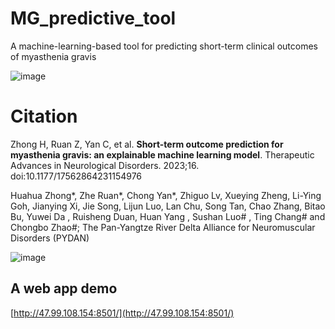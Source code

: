 # MG_predictive_tool

A machine-learning-based tool for predicting short-term clinical outcomes of myasthenia gravis

![image](https://user-images.githubusercontent.com/74590379/221368022-e61c48dd-a61c-4802-8c71-38ad90744042.png)

# Citation

Zhong H, Ruan Z, Yan C, et al. **Short-term outcome prediction for myasthenia gravis: an explainable machine learning model**. Therapeutic Advances in Neurological Disorders. 2023;16. doi:10.1177/17562864231154976

Huahua Zhong*, Zhe Ruan*, Chong Yan*, Zhiguo Lv, Xueying Zheng, Li-Ying Goh, Jianying Xi, Jie Song, Lijun Luo, Lan Chu, Song Tan, Chao Zhang, Bitao Bu, Yuwei Da , Ruisheng Duan, Huan Yang , Sushan Luo# , Ting Chang# and Chongbo Zhao#; The Pan-Yangtze River Delta Alliance for Neuromuscular Disorders (PYDAN)


![image](https://user-images.githubusercontent.com/74590379/219356744-5252ee5c-0af8-4ed0-9c0a-cfa26d14644b.png)


## A web app demo

[http://47.99.108.154:8501/](http://47.99.108.154:8501/)


